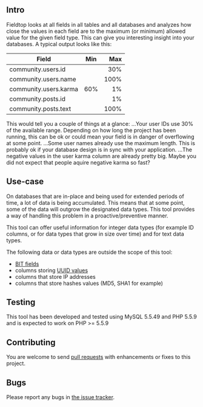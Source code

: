 Intro
-----

Fieldtop looks at all fields in all tables and all databases
and analyzes how close the values in each field are to the maximum
(or minimum) allowed value for the given field type. This can give you
interesting insight into your databases. A typical output looks like
this:

| Field                 | Min           | Max   |
| --------------------- |:-------------:| -----:|
| community.users.id    |               |   30% |
| community.users.name  |               |  100% |
| community.users.karma |         60%   |    1% |
| community.posts.id    |               |    1% |
| community.posts.text  |               |  100% |

This would tell you a couple of things at a glance:
...Your user IDs use 30% of the available range. Depending on how long the project has been running, this can be ok or could mean your field is in danger of overflowing at some point.
...Some user names already use the maximum length. This is probably ok if your database design is in sync with your application.
...The negative values in the user karma column are already pretty big. Maybe you did not expect that people aquire negative karma so fast?

Use-case
----------------

On databases that are in-place and being used for extended
periods of time, a lot of data is being accumulated.
This means that at some point, some of the data will outgrow
the designated data types. This tool provides a way of handling
this problem in a proactive/preventive manner.

This tool can offer useful information for integer data types (for
example ID columns, or for data types that grow in size over time)
and for text data types.

The following data or data types are outside the scope of this tool:
- [BIT fields](https://dev.mysql.com/doc/refman/5.7/en/bit-field-literals.html)
- columns storing [UUID values](http://dev.mysql.com/doc/refman/5.7/en/miscellaneous-functions.html#function_uuid)
- columns that store IP addresses
- columns that store hashes values (MD5, SHA1 for example)

Testing
-------

This tool has been developed and tested using MySQL 5.5.49 and PHP 5.5.9
and is expected to work on PHP >= 5.5.9

Contributing
------------

You are welcome to send [pull requests](https://github.com/wsdookadr/fieldtop/pulls)
with enhancements or fixes to this project.

Bugs
----

Please report any bugs in [the issue tracker](https://github.com/wsdookadr/fieldtop/issues/new).
